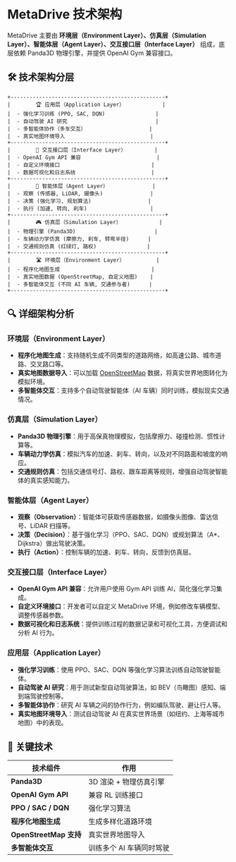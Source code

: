 # MetaDrive 技术架构

MetaDrive 主要由 **环境层（Environment Layer）、仿真层（Simulation Layer）、智能体层（Agent Layer）、交互接口层（Interface Layer）** 组成，底层依赖 Panda3D 物理引擎，并提供 OpenAI Gym 兼容接口。

## 🛠 技术架构分层

```
+-------------------------------------------------+
|        🏆 应用层（Application Layer）            |
|  - 强化学习训练 (PPO, SAC, DQN)                |
|  - 自动驾驶 AI 研究                            |
|  - 多智能体协作（多车交互）                    |
|  - 真实地图环境导入                           |
+-------------------------------------------------+
|        📡 交互接口层（Interface Layer）         |
|  - OpenAI Gym API 兼容                        |
|  - 自定义环境接口                             |
|  - 数据可视化和日志系统                        |
+-------------------------------------------------+
|        🤖 智能体层（Agent Layer）              |
|  - 观察 (传感器, LiDAR, 摄像头)               |
|  - 决策 (强化学习, 规划算法)                  |
|  - 执行 (加速, 转向, 刹车)                    |
+-------------------------------------------------+
|        🎮 仿真层（Simulation Layer）            |
|  - 物理引擎 (Panda3D)                         |
|  - 车辆动力学仿真 (摩擦力, 刹车, 转弯半径)      |
|  - 交通规则仿真 (红绿灯, 路权)                |
+-------------------------------------------------+
|        🛣 环境层（Environment Layer）          |
|  - 程序化地图生成                             |
|  - 真实地图数据 (OpenStreetMap, 自定义地图)    |
|  - 多智能体交互 (不同 AI 车辆, 交通参与者)      |
+-------------------------------------------------+
```

## 🔍 详细架构分析

### **环境层（Environment Layer）**
- **程序化地图生成**：支持随机生成不同类型的道路网络，如高速公路、城市道路、交叉路口等。
- **真实地图数据导入**：可以加载 [OpenStreetMap](https://www.openstreetmap.org/) 数据，将真实世界地图转化为模拟环境。
- **多智能体交互**：支持多个自动驾驶智能体（AI 车辆）同时训练，模拟现实交通情况。

### **仿真层（Simulation Layer）**
- **Panda3D 物理引擎**：用于高保真物理模拟，包括摩擦力、碰撞检测、惯性计算等。
- **车辆动力学仿真**：模拟汽车的加速、刹车、转向，以及对不同路面和坡度的响应。
- **交通规则仿真**：包括交通信号灯、路权、跟车距离等规则，增强自动驾驶智能体的真实感知能力。

### **智能体层（Agent Layer）**
- **观察（Observation）**：智能体可获取传感器数据，如摄像头图像、雷达信号、LiDAR 扫描等。
- **决策（Decision）**：基于强化学习（PPO、SAC、DQN）或规划算法（A*、Dijkstra）做出驾驶决策。
- **执行（Action）**：控制车辆的加速、刹车、转向，反馈到仿真层。

### **交互接口层（Interface Layer）**
- **OpenAI Gym API 兼容**：允许用户使用 Gym API 训练 AI，简化强化学习集成。
- **自定义环境接口**：开发者可以自定义 MetaDrive 环境，例如修改车辆模型、调整传感器参数。
- **数据可视化和日志系统**：提供训练过程的数据记录和可视化工具，方便调试和分析 AI 行为。

### **应用层（Application Layer）**
- **强化学习训练**：使用 PPO、SAC、DQN 等强化学习算法训练自动驾驶智能体。
- **自动驾驶 AI 研究**：用于测试新型自动驾驶算法，如 BEV（鸟瞰图）感知、端到端驾驶控制等。
- **多智能体协作**：研究 AI 车辆之间的协作行为，例如编队驾驶、避让行人等。
- **真实地图环境导入**：测试自动驾驶 AI 在真实世界场景（如纽约、上海等城市地图）中的表现。

## 📌 关键技术

| **技术组件** | **作用** |
|-------------|---------|
| **Panda3D** | 3D 渲染 + 物理仿真引擎 |
| **OpenAI Gym API** | 兼容 RL 训练接口 |
| **PPO / SAC / DQN** | 强化学习算法 |
| **程序化地图生成** | 生成多样化道路环境 |
| **OpenStreetMap 支持** | 真实世界地图导入 |
| **多智能体交互** | 训练多个 AI 车辆同时驾驶 |
